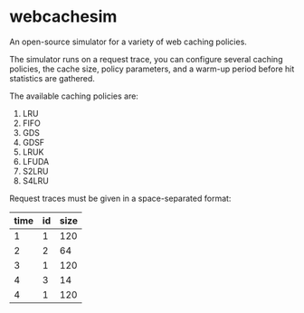 # webcachesim
An open-source simulator for a variety of web caching policies.

The simulator runs on a request trace, you can configure several caching policies, the cache size, policy parameters, and a warm-up period before hit statistics are gathered.

The available caching policies are:

1. LRU
2. FIFO
3. GDS
4. GDSF
5. LRUK
6. LFUDA
7. S2LRU
8. S4LRU

Request traces must be given in a space-separated format:

| time |  id | size |
| ---- | --- | ---- |
|   1  |  1  |  120 |
|   2  |  2  |   64 |
|   3  |  1  |  120 |
|   4  |  3  |  14  |
|   4  |  1 |  120 |
